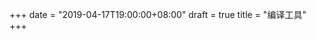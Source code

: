 +++
date = "2019-04-17T19:00:00+08:00"
draft = true
title = "编译工具"
+++

<!--stackedit_data:
eyJoaXN0b3J5IjpbOTU4OTMxMDY4LDczMDk5ODExNl19
-->